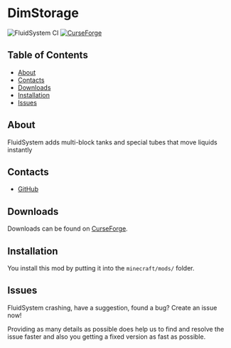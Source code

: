 # DimStorage
![FluidSystem CI](https://github.com/Edivad99/FluidSystem/workflows/FluidSystem%20CI/badge.svg?branch=master)
[![CurseForge](http://cf.way2muchnoise.eu/full_398349_downloads.svg)](https://www.curseforge.com/minecraft/mc-mods/fluidsystem)
## Table of Contents

* [About](#about)
* [Contacts](#contacts)
* [Downloads](#downloads)
* [Installation](#installation)
* [Issues](#issues)

## About

FluidSystem adds multi-block tanks and special tubes that move liquids instantly

## Contacts
* [GitHub](https://github.com/Edivad99/FluidSystem)

## Downloads

Downloads can be found on [CurseForge](https://www.curseforge.com/minecraft/mc-mods/fluidsystem).

## Installation

You install this mod by putting it into the `minecraft/mods/` folder.

## Issues

FluidSystem crashing, have a suggestion, found a bug?  Create an issue now!

Providing as many details as possible does help us to find and resolve the issue faster and also you getting a fixed version as fast as possible.
